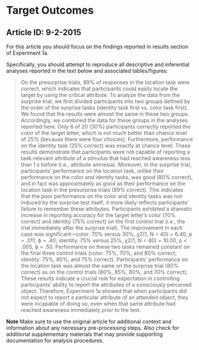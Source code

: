 # Target Outcomes
## Article ID: 9-2-2015

For this article you should focus on the findings reported in results section of Experiment 1a.

Specifically, you should attempt to reproduce all descriptive and inferential analyses reported in the text below and associated tables/figures:

> On the presurprise trials, 89% of responses in the location task were correct, which indicates that participants could easily locate the target by using the critical attribute. To analyze the data from the surprise trial, we first divided participants into two groups defined by the order of the surprise tasks (identity task first vs. color task first). We found that the results were almost the same in these two groups. Accordingly, we combined the data for these groups in the analyses reported here. Only 6 of 20 (30%) participants correctly reported the color of the target letter, which is not much better than chance level of 25% (because there were four choices). Furthermore, performance on the identity task (25% correct) was exactly at chance level. These results demonstrate that participants were not capable of reporting a task-relevant attribute of a stimulus that had reached awareness less than 1 s before (i.e., attribute amnesia). Moreover, in the surprise trial, participants’ performance on the location task, unlike their performance on the color and identity tasks, was good (80% correct), and in fact was approximately as good as their performance on the location task in the presurprise trials (89% correct). This indicates that the poor performance on the color and identity tasks was not induced by the surprise test itself; it more likely reflects participants’ failure to remember these attributes. Participants exhibited a dramatic increase in reporting accuracy for the target letter’s color (70% correct) and identity (75% correct) on the first control trial (i.e., the trial immediately after the surprise trial). The improvement in each case was significant—color: 70% versus 30%, χ2(1, N = 40) = 6.40, p = .011, ϕ = .40; identity: 75% versus 25%, χ2(1, N = 40) = 10.00, p < .005, ϕ = .50. Performance on these two tasks remained constant on the final three control trials (color: 75%, 70%, and 80% correct; identity: 75%, 80%, and 75% correct). Participants’ performance on the location task was almost the same on the surprise trial (80% correct) as on the control trials (80%, 85%, 80%, and 70% correct). These results indicate a crucial role for expectation in controlling participants’ ability to report the attributes of a consciously perceived object. Therefore, Experiment 1a showed that when participants did not expect to report a particular attribute of an attended object, they were incapable of doing so, even when that same attribute had reached awareness immediately prior to the test.

**Note**
Make sure to use the original article for additional context and information about any necessary pre-processing steps. Also check for additional supplementary materials that may provide supporting documentation for analysis procedures.
